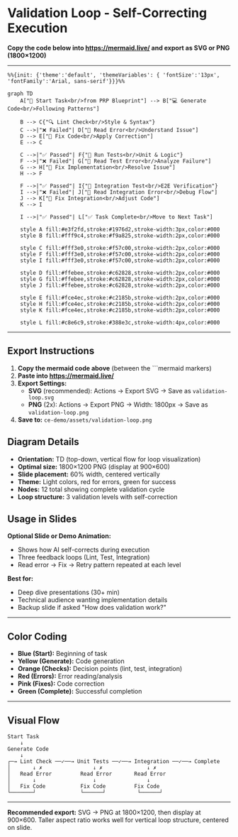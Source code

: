 # Validation Loop - Self-Correcting Execution

**Copy the code below into https://mermaid.live/ and export as SVG or PNG (1800×1200)**

---

```mermaid
%%{init: {'theme':'default', 'themeVariables': { 'fontSize':'13px', 'fontFamily':'Arial, sans-serif'}}}%%

graph TD
    A["📝 Start Task<br/>from PRP Blueprint"] --> B["💻 Generate Code<br/>Following Patterns"]

    B --> C{"🔍 Lint Check<br/>Style & Syntax"}
    C -->|"❌ Failed"| D["📖 Read Error<br/>Understand Issue"]
    D --> E["🔧 Fix Code<br/>Apply Correction"]
    E --> C

    C -->|"✅ Passed"| F{"🧪 Run Tests<br/>Unit & Logic"}
    F -->|"❌ Failed"| G["📖 Read Test Error<br/>Analyze Failure"]
    G --> H["🔧 Fix Implementation<br/>Resolve Issue"]
    H --> F

    F -->|"✅ Passed"| I{"🔗 Integration Test<br/>E2E Verification"}
    I -->|"❌ Failed"| J["📖 Read Integration Error<br/>Debug Flow"]
    J --> K["🔧 Fix Integration<br/>Adjust Code"]
    K --> I

    I -->|"✅ Passed"| L["✅ Task Complete<br/>Move to Next Task"]

    style A fill:#e3f2fd,stroke:#1976d2,stroke-width:3px,color:#000
    style B fill:#fff9c4,stroke:#f9a825,stroke-width:2px,color:#000

    style C fill:#fff3e0,stroke:#f57c00,stroke-width:2px,color:#000
    style F fill:#fff3e0,stroke:#f57c00,stroke-width:2px,color:#000
    style I fill:#fff3e0,stroke:#f57c00,stroke-width:2px,color:#000

    style D fill:#ffebee,stroke:#c62828,stroke-width:2px,color:#000
    style G fill:#ffebee,stroke:#c62828,stroke-width:2px,color:#000
    style J fill:#ffebee,stroke:#c62828,stroke-width:2px,color:#000

    style E fill:#fce4ec,stroke:#c2185b,stroke-width:2px,color:#000
    style H fill:#fce4ec,stroke:#c2185b,stroke-width:2px,color:#000
    style K fill:#fce4ec,stroke:#c2185b,stroke-width:2px,color:#000

    style L fill:#c8e6c9,stroke:#388e3c,stroke-width:4px,color:#000
```

---

## Export Instructions

1. **Copy the mermaid code above** (between the \`\`\`mermaid markers)
2. **Paste into https://mermaid.live/**
3. **Export Settings:**
   - **SVG** (recommended): Actions → Export SVG → Save as `validation-loop.svg`
   - **PNG** (2x): Actions → Export PNG → Width: 1800px → Save as `validation-loop.png`
4. **Save to:** `ce-demo/assets/validation-loop.png`

## Diagram Details

- **Orientation:** TD (top-down, vertical flow for loop visualization)
- **Optimal size:** 1800×1200 PNG (display at 900×600)
- **Slide placement:** 60% width, centered vertically
- **Theme:** Light colors, red for errors, green for success
- **Nodes:** 12 total showing complete validation cycle
- **Loop structure:** 3 validation levels with self-correction

## Usage in Slides

**Optional Slide or Demo Animation:**
- Shows how AI self-corrects during execution
- Three feedback loops (Lint, Test, Integration)
- Read error → Fix → Retry pattern repeated at each level

**Best for:**
- Deep dive presentations (30+ min)
- Technical audience wanting implementation details
- Backup slide if asked "How does validation work?"

---

## Color Coding

- **Blue (Start):** Beginning of task
- **Yellow (Generate):** Code generation
- **Orange (Checks):** Decision points (lint, test, integration)
- **Red (Errors):** Error reading/analysis
- **Pink (Fixes):** Code correction
- **Green (Complete):** Successful completion

---

## Visual Flow

```
Start Task
    ↓
Generate Code
    ↓
┌─→ Lint Check ──✓──→ Unit Tests ──✓──→ Integration ──✓──→ Complete
│       ↓ ✗                ↓ ✗              ↓ ✗
│   Read Error         Read Error       Read Error
│       ↓                  ↓                ↓
│   Fix Code           Fix Code         Fix Code
└───────┘              └──────┘          └──────┘
```

---

**Recommended export:** SVG → PNG at 1800×1200, then display at 900×600. Taller aspect ratio works well for vertical loop structure, centered on slide.
